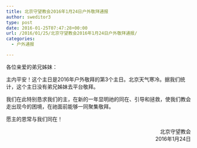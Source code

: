 ```yaml
---
title: 北京守望教会2016年1月24日户外敬拜通报
author: sweditor3
type: post
date: 2016-01-25T07:47:28+00:00
url: /2016/01/25/北京守望教会2016年1月24日户外敬拜通报/
categories:
  - 户外通报

---
```

各位亲爱的弟兄姊妹： 

主内平安！这个主日是2016年户外敬拜的第3个主日。北京天气寒冷。据我们统计，这个主日没有弟兄姊妹去平台敬拜。
	  
我们在此特别恳求我们的主，在新的一年显明祂的同在、引导和拯救，使我们教会走出现今的困境，在祂面前能够一同聚集敬拜。 

愿主的恩常与我们同在！ 

<p style="text-align: right;">
  &nbsp;北京守望教会<br /> 2016年1月24日
</p>